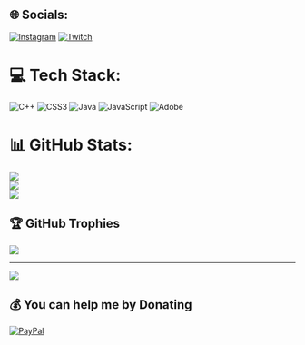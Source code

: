 
## 🌐 Socials:
[![Instagram](https://img.shields.io/badge/Instagram-%23E4405F.svg?logo=Instagram&logoColor=white)](https://instagram.com/denixbottv) [![Twitch](https://img.shields.io/badge/Twitch-%239146FF.svg?logo=Twitch&logoColor=white)](https://twitch.tv/denixbottv) 

# 💻 Tech Stack:
![C++](https://img.shields.io/badge/c++-%2300599C.svg?style=flat&logo=c%2B%2B&logoColor=white) ![CSS3](https://img.shields.io/badge/css3-%231572B6.svg?style=flat&logo=css3&logoColor=white) ![Java](https://img.shields.io/badge/java-%23ED8B00.svg?style=flat&logo=openjdk&logoColor=white) ![JavaScript](https://img.shields.io/badge/javascript-%23323330.svg?style=flat&logo=javascript&logoColor=%23F7DF1E) ![Adobe](https://img.shields.io/badge/adobe-%23FF0000.svg?style=flat&logo=adobe&logoColor=white)
# 📊 GitHub Stats:
![](https://github-readme-stats.vercel.app/api?username=DenixBotTv&theme=tokyonight&hide_border=true&include_all_commits=false&count_private=false)<br/>
![](https://github-readme-streak-stats.herokuapp.com/?user=DenixBotTv&theme=tokyonight&hide_border=true)<br/>
![](https://github-readme-stats.vercel.app/api/top-langs/?username=DenixBotTv&theme=tokyonight&hide_border=true&include_all_commits=false&count_private=false&layout=compact)

## 🏆 GitHub Trophies
![](https://github-profile-trophy.vercel.app/?username=DenixBotTv&theme=onedark&no-frame=false&no-bg=true&margin-w=4)

---
[![](https://visitcount.itsvg.in/api?id=DenixBotTv&icon=5&color=1)](https://visitcount.itsvg.in)

  ## 💰 You can help me by Donating
  [![PayPal](https://img.shields.io/badge/PayPal-00457C?style=for-the-badge&logo=paypal&logoColor=white)](DenixBotTv) 

  
<!-- Proudly created with GPRM ( https://gprm.itsvg.in ) -->
